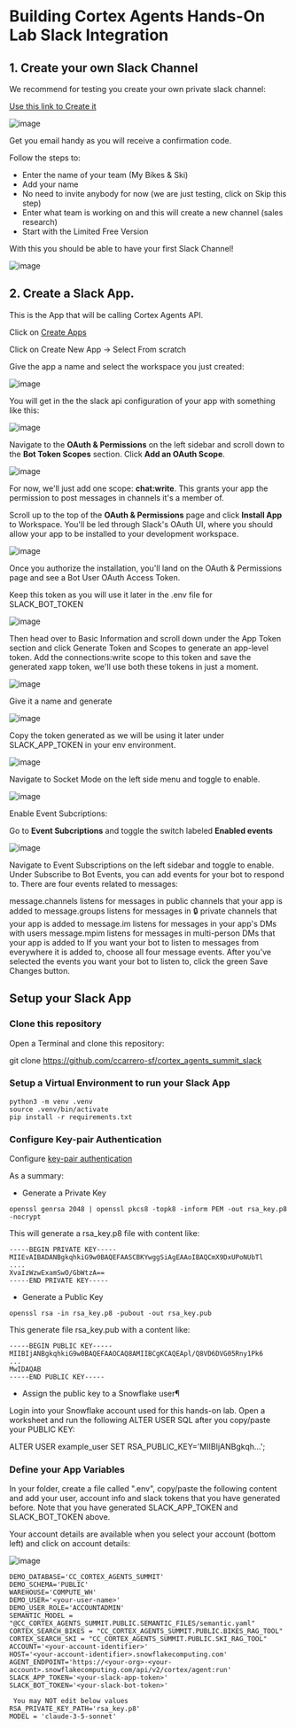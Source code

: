 # Building Cortex Agents Hands-On Lab Slack Integration


## 1. Create your own Slack Channel

We recommend for testing you create your own private slack channel:

[Use this link to Create it](https://slack.com/get-started#create)

![image](img/11_slack_create.png)

Get you email handy as you will receive a confirmation code.

Follow the steps to:

- Enter the name of your team (My Bikes & Ski)
- Add your name
- No need to invite anybody for now (we are just testing, click on Skip this step)
- Enter what team is working on and this will create a new channel (sales research)
- Start with the Limited Free Version

With this you should be able to have your first Slack Channel!

![image](img/12_slack_channel.png)

## 2. Create a Slack App.

This is the App that will be calling Cortex Agents API.

Click on [Create Apps](https://api.slack.com/apps?new_app=1)

Click on Create New App -> Select From scratch

Give the app a name and select the workspace you just created:

![image](img/13_create_app.png)

You will get in the the slack api configuration of your app with something like this:

![image](img/14_slack_api.png)

Navigate to the **OAuth & Permissions** on the left sidebar and scroll down to the **Bot Token Scopes** section. Click **Add an OAuth Scope**.

![image](img/15_bot_token.png)

For now, we'll just add one scope: **chat:write**. This grants your app the permission to post messages in channels it's a member of.

Scroll up to the top of the **OAuth & Permissions** page and click **Install App** to Workspace. You'll be led through Slack's OAuth UI, where you should allow your app to be installed to your development workspace.

![image](img/16_oauth_tokens.png)

Once you authorize the installation, you'll land on the OAuth & Permissions page and see a Bot User OAuth Access Token.

Keep this token as you will use it later in the .env file for SLACK_BOT_TOKEN

![image](img/17_authorized.png)

Then head over to Basic Information and scroll down under the App Token section and click Generate Token and Scopes to generate an app-level token. Add the connections:write scope to this token and save the generated xapp token, we'll use both these tokens in just a moment.

![image](img/18_generate_token.png)

Give it a name and generate

![image](img/19_app_token.png)

Copy the token generated as we will be using it later under SLACK_APP_TOKEN in your env environment.

![image](img/20_copy_token.png)

Navigate to Socket Mode on the left side menu and toggle to enable.

![image](img/21_socket_mode.png)

Enable Event Subcriptions:

Go to **Event Subcriptions** and toggle the switch labeled **Enabled events**

![image](img/21_enable_events.png)

Navigate to Event Subscriptions on the left sidebar and toggle to enable. Under Subscribe to Bot Events, you can add events for your bot to respond to. There are four events related to messages:

message.channels listens for messages in public channels that your app is added to
message.groups listens for messages in 🔒 private channels that your app is added to
message.im listens for messages in your app's DMs with users
message.mpim listens for messages in multi-person DMs that your app is added to
If you want your bot to listen to messages from everywhere it is added to, choose all four message events. After you’ve selected the events you want your bot to listen to, click the green Save Changes button.


## Setup your Slack App
### Clone this repository

Open a Terminal and clone this repository:

git clone https://github.com/ccarrero-sf/cortex_agents_summit_slack

### Setup a Virtual Environment to run your Slack App

```code
python3 -m venv .venv  
source .venv/bin/activate  
pip install -r requirements.txt
```
### Configure Key-pair Authentication 

Configure [key-pair authentication](https://docs.snowflake.com/user-guide/key-pair-auth?_fsi=ntnJOu8E&_fsi=ntnJOu8E&_fsi=ntnJOu8E#configuring-key-pair-authentication)

As a summary:

- Generate a Private Key

```code
openssl genrsa 2048 | openssl pkcs8 -topk8 -inform PEM -out rsa_key.p8 -nocrypt
```

This will generate a rsa_key.p8 file with content like:

```code
-----BEGIN PRIVATE KEY-----
MIIEvAIBADANBgkqhkiG9w0BAQEFAASCBKYwggSiAgEAAoIBAQCmX9DxUPoNUbTl
....
XvaIzWzwExamSwO/GbWtzA==
-----END PRIVATE KEY-----
```

- Generate a Public Key

```code
openssl rsa -in rsa_key.p8 -pubout -out rsa_key.pub
```

This generate file rsa_key.pub with a content like:

```code
-----BEGIN PUBLIC KEY-----
MIIBIjANBgkqhkiG9w0BAQEFAAOCAQ8AMIIBCgKCAQEApl/Q8VD6DVG05Rny1Pk6
...
MwIDAQAB
-----END PUBLIC KEY-----
```

- Assign the public key to a Snowflake user¶

Login into your Snowflake account used for this hands-on lab. Open a worksheet and run the following ALTER USER SQL after you copy/paste your PUBLIC KEY:

ALTER USER example_user SET RSA_PUBLIC_KEY='MIIBIjANBgkqh...';

### Define your App Variables

In your folder, create a file called ".env", copy/paste the following content and add your user, account info and slack tokens that you have generated before. Note that you have generated SLACK_APP_TOKEN and SLACK_BOT_TOKEN above.

Your account details are available when you select your account (bottom left) and click on account details:

![image](img/22_account_details.png)


```code
DEMO_DATABASE='CC_CORTEX_AGENTS_SUMMIT'
DEMO_SCHEMA='PUBLIC'
WAREHOUSE='COMPUTE_WH'
DEMO_USER='<your-user-name>'
DEMO_USER_ROLE='ACCOUNTADMIN'
SEMANTIC_MODEL = "@CC_CORTEX_AGENTS_SUMMIT.PUBLIC.SEMANTIC_FILES/semantic.yaml"
CORTEX_SEARCH_BIKES = "CC_CORTEX_AGENTS_SUMMIT.PUBLIC.BIKES_RAG_TOOL"
CORTEX_SEARCH_SKI = "CC_CORTEX_AGENTS_SUMMIT.PUBLIC.SKI_RAG_TOOL"
ACCOUNT='<your-account-identifier>'
HOST='<your-account-identifier>.snowflakecomputing.com'
AGENT_ENDPOINT='https://<your-org>-<your-account>.snowflakecomputing.com/api/v2/cortex/agent:run'
SLACK_APP_TOKEN='<your-slack-app-token>'
SLACK_BOT_TOKEN='<your-slack-bot-token>'
      
 You may NOT edit below values  
RSA_PRIVATE_KEY_PATH='rsa_key.p8'
MODEL = 'claude-3-5-sonnet'
```




